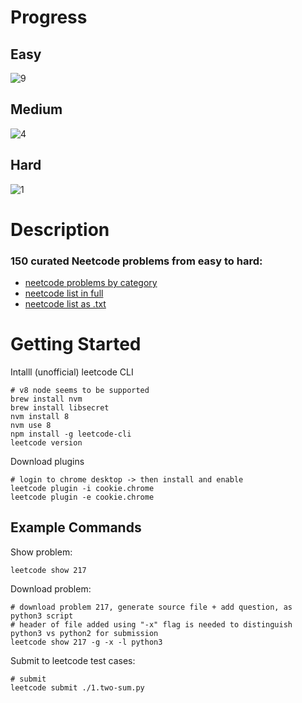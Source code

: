 # Progress

## Easy

![9](https://progress-bar.dev/9/?scale=28&suffix=/28)

## Medium

![4](https://progress-bar.dev/4/?scale=101&suffix=/101)

## Hard

![1](https://progress-bar.dev/1/?scale=21&suffix=/21)

# Description

### 150 curated Neetcode problems from easy to hard:

-   [neetcode problems by category](https://neetcode.io/practice)
-   [neetcode list in full](https://leetcode.com/list/rr2ss0g5/)
-   [neetcode list as .txt](neetcode.txt)

# Getting Started

Intalll (unofficial) leetcode CLI

    # v8 node seems to be supported
    brew install nvm
    brew install libsecret   
    nvm install 8
    nvm use 8
    npm install -g leetcode-cli
    leetcode version

Download plugins

    # login to chrome desktop -> then install and enable
    leetcode plugin -i cookie.chrome
    leetcode plugin -e cookie.chrome

## Example Commands

Show problem:

    leetcode show 217

Download problem:

    # download problem 217, generate source file + add question, as python3 script
    # header of file added using "-x" flag is needed to distinguish python3 vs python2 for submission
    leetcode show 217 -g -x -l python3 

Submit to leetcode test cases:

    # submit
    leetcode submit ./1.two-sum.py

